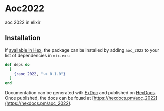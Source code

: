 # Aoc2022

aoc 2022 in elixir

## Installation

If [available in Hex](https://hex.pm/docs/publish), the package can be installed
by adding `aoc_2022` to your list of dependencies in `mix.exs`:

```elixir
def deps do
  [
    {:aoc_2022, "~> 0.1.0"}
  ]
end
```

Documentation can be generated with [ExDoc](https://github.com/elixir-lang/ex_doc)
and published on [HexDocs](https://hexdocs.pm). Once published, the docs can
be found at [https://hexdocs.pm/aoc_2022](https://hexdocs.pm/aoc_2022).

